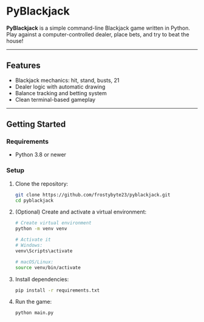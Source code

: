 #  PyBlackjack

**PyBlackjack** is a simple command-line Blackjack game written in Python. Play against a computer-controlled dealer, place bets, and try to beat the house!

---

##  Features

- Blackjack mechanics: hit, stand, busts, 21
- Dealer logic with automatic drawing
- Balance tracking and betting system
- Clean terminal-based gameplay

---

## Getting Started

### Requirements

- Python 3.8 or newer

### Setup

1. Clone the repository:

    ```bash
    git clone https://github.com/frostybyte23/pyblackjack.git
    cd pyblackjack
    ```

2. (Optional) Create and activate a virtual environment:

    ```bash
    # Create virtual environment
    python -m venv venv

    # Activate it
    # Windows:
    venv\Scripts\activate

    # macOS/Linux:
    source venv/bin/activate
    ```

3. Install dependencies:

    ```bash
    pip install -r requirements.txt
    ```

4. Run the game:

    ```bash
    python main.py
    ```

